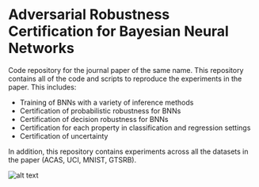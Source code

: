 # Adversarial Robustness Certification for Bayesian Neural Networks

Code repository for the journal paper of the same name. This repository contains all of the code and scripts to reproduce the experiments in the paper. This includes: 

* Training of BNNs with a variety of inference methods
* Certification of probabilistic robustness for BNNs
* Certification of decision robustness for BNNs
* Certification for each property in classification and regression settings
* Certification of uncertainty

In addition, this repository contains experiments across all the datasets in the paper (ACAS, UCI, MNIST, GTSRB).

![alt text](https://raw.githubusercontent.com/matthewwicker/AdversarialRobustnessCertificationForBNNs/blob/main/ExampleFig.png)
